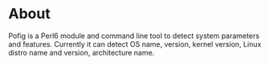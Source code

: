 # About

Pofig is a Perl6 module and command line tool to detect system parameters and features. Currently it can detect OS name, version, kernel version, Linux distro name and version, architecture name.


